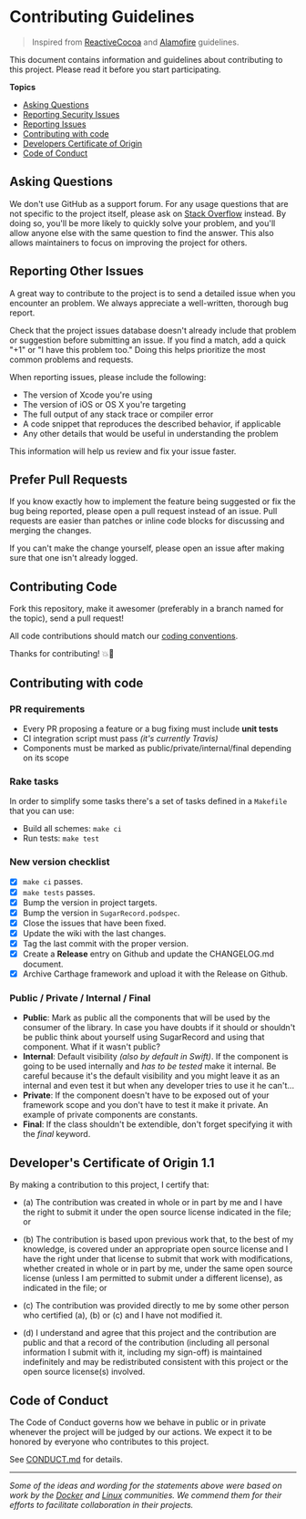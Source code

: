 # Contributing Guidelines

> Inspired from [ReactiveCocoa](https://github.com/ReactiveCocoa/ReactiveCocoa/blob/master/CONTRIBUTING.md) and [Alamofire](https://github.com/Alamofire/Alamofire/blob/master/CONTRIBUTING.md) guidelines.

This document contains information and guidelines about contributing to this project.
Please read it before you start participating.

**Topics**

* [Asking Questions](#asking-questions)
* [Reporting Security Issues](#reporting-security-issues)
* [Reporting Issues](#reporting-other-issues)
* [Contributing with code](#contributing-with-code)
* [Developers Certificate of Origin](#developers-certificate-of-origin)
* [Code of Conduct](#code-of-conduct)

## Asking Questions

We don't use GitHub as a support forum.
For any usage questions that are not specific to the project itself,
please ask on [Stack Overflow](https://stackoverflow.com) instead.
By doing so, you'll be more likely to quickly solve your problem,
and you'll allow anyone else with the same question to find the answer.
This also allows maintainers to focus on improving the project for others.


## Reporting Other Issues

A great way to contribute to the project
is to send a detailed issue when you encounter an problem.
We always appreciate a well-written, thorough bug report.

Check that the project issues database
doesn't already include that problem or suggestion before submitting an issue.
If you find a match, add a quick "+1" or "I have this problem too."
Doing this helps prioritize the most common problems and requests.

When reporting issues, please include the following:

* The version of Xcode you're using
* The version of iOS or OS X you're targeting
* The full output of any stack trace or compiler error
* A code snippet that reproduces the described behavior, if applicable
* Any other details that would be useful in understanding the problem

This information will help us review and fix your issue faster.

## Prefer Pull Requests

If you know exactly how to implement the feature being suggested or fix the bug
being reported, please open a pull request instead of an issue. Pull requests are easier than
patches or inline code blocks for discussing and merging the changes.

If you can't make the change yourself, please open an issue after making sure
that one isn't already logged.

## Contributing Code

Fork this repository, make it awesomer (preferably in a branch named for the
topic), send a pull request!

All code contributions should match our [coding
conventions](https://swift.org/documentation/api-design-guidelines.html).

Thanks for contributing! :boom::camel:

## Contributing with code

### PR requirements
- Every PR proposing a feature or a bug fixing must include **unit tests**
- CI integration script must pass *(it's currently Travis)*
- Components must be marked as public/private/internal/final depending on its scope

### Rake tasks
In order to simplify some tasks there's a set of tasks defined in a `Makefile` that you can use:
- Build all schemes: `make ci`
- Run tests: `make test`

### New version checklist
- [x] `make ci` passes.
- [x] `make tests` passes.
- [x] Bump the version in project targets.
- [x] Bump the version in `SugarRecord.podspec`.
- [x] Close the issues that have been fixed.
- [x] Update the wiki with the last changes.
- [x] Tag the last commit with the proper version.
- [x] Create a **Release** entry on Github and update the CHANGELOG.md document.
- [x] Archive Carthage framework and upload it with the Release on Github.

### Public / Private / Internal / Final

- **Public**: Mark as public all the components that will be used by the consumer of the library. In case you have doubts if it should or shouldn't be public think about yourself using SugarRecord and using that component. What if it wasn't public?
- **Internal**: Default visibility *(also by default in Swift)*. If the component is going to be used internally and *has to be tested* make it internal. Be careful because it's the default visibility and you might leave it as an internal and even test it but when any developer tries to use it he can't...
- **Private**: If the component doesn't have to be exposed out of your framework scope and you don't have to test it make it private. An example of private components are constants.
- **Final**: If the class shouldn't be extendible, don't forget specifying it with the *final* keyword.

## Developer's Certificate of Origin 1.1

By making a contribution to this project, I certify that:

- (a) The contribution was created in whole or in part by me and I
      have the right to submit it under the open source license
      indicated in the file; or

- (b) The contribution is based upon previous work that, to the best
      of my knowledge, is covered under an appropriate open source
      license and I have the right under that license to submit that
      work with modifications, whether created in whole or in part
      by me, under the same open source license (unless I am
      permitted to submit under a different license), as indicated
      in the file; or

- (c) The contribution was provided directly to me by some other
      person who certified (a), (b) or (c) and I have not modified
      it.

- (d) I understand and agree that this project and the contribution
      are public and that a record of the contribution (including all
      personal information I submit with it, including my sign-off) is
      maintained indefinitely and may be redistributed consistent with
      this project or the open source license(s) involved.

## Code of Conduct

The Code of Conduct governs how we behave in public or in private
whenever the project will be judged by our actions.
We expect it to be honored by everyone who contributes to this project.

See [CONDUCT.md](https://github.com/SwiftReactive/ReactiveCommander/blob/master/CONDUCT.md) for details.

---

*Some of the ideas and wording for the statements above were based on work by the [Docker](https://github.com/docker/docker/blob/master/CONTRIBUTING.md) and [Linux](http://elinux.org/Developer_Certificate_Of_Origin) communities. We commend them for their efforts to facilitate collaboration in their projects.*
